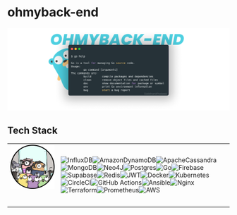 # ohmyback-end

![](./assets/ohmyback.png)



## Tech Stack
| |  | 
| -------- | -------- | 
| ![](./assets/go-grp.png)&nbsp; &nbsp; &nbsp; &nbsp; &nbsp; &nbsp; &nbsp; &nbsp; &nbsp; &nbsp; &nbsp; &nbsp; &nbsp; &nbsp; &nbsp;&nbsp; &nbsp; &nbsp; &nbsp; &nbsp; &nbsp;    | ![InfluxDB](https://img.shields.io/badge/InfluxDB-22ADF6?style=for-the-badge&logo=InfluxDB&logoColor=white)![AmazonDynamoDB](https://img.shields.io/badge/Amazon%20DynamoDB-4053D6?style=for-the-badge&logo=Amazon%20DynamoDB&logoColor=white)![ApacheCassandra](https://img.shields.io/badge/cassandra-%231287B1.svg?style=for-the-badge&logo=apache-cassandra&logoColor=white)![MongoDB](https://img.shields.io/badge/MongoDB-%234ea94b.svg?style=for-the-badge&logo=mongodb&logoColor=white)![Neo4J](https://img.shields.io/badge/Neo4j-008CC1?style=for-the-badge&logo=neo4j&logoColor=white)![Postgres](https://img.shields.io/badge/postgres-%23316192.svg?style=for-the-badge&logo=postgresql&logoColor=white)![Go](https://img.shields.io/badge/go-%2300ADD8.svg?style=for-the-badge&logo=go&logoColor=white)![Firebase](https://img.shields.io/badge/Firebase-039BE5?style=for-the-badge&logo=Firebase&logoColor=white)![Supabase](https://img.shields.io/badge/Supabase-3ECF8E?style=for-the-badge&logo=supabase&logoColor=white)![Redis](https://img.shields.io/badge/redis-%23DD0031.svg?style=for-the-badge&logo=redis&logoColor=white)![JWT](https://img.shields.io/badge/JWT-black?style=for-the-badge&logo=JSON%20web%20tokens)![Docker](https://img.shields.io/badge/docker-%230db7ed.svg?style=for-the-badge&logo=docker&logoColor=white)![Kubernetes](https://img.shields.io/badge/kubernetes-%23326ce5.svg?style=for-the-badge&logo=kubernetes&logoColor=white)![CircleCI](https://img.shields.io/badge/circle%20ci-%23161616.svg?style=for-the-badge&logo=circleci&logoColor=white)![GitHub Actions](https://img.shields.io/badge/github%20actions-%232671E5.svg?style=for-the-badge&logo=githubactions&logoColor=white)![Ansible](https://img.shields.io/badge/ansible-%231A1918.svg?style=for-the-badge&logo=ansible&logoColor=white)![Nginx](https://img.shields.io/badge/nginx-%23009639.svg?style=for-the-badge&logo=nginx&logoColor=white)![Terraform](https://img.shields.io/badge/terraform-%235835CC.svg?style=for-the-badge&logo=terraform&logoColor=white)![Prometheus](https://img.shields.io/badge/Prometheus-E6522C?style=for-the-badge&logo=Prometheus&logoColor=white)![AWS](https://img.shields.io/badge/AWS-%23FF9900.svg?style=for-the-badge&logo=amazon-aws&logoColor=white)| 




